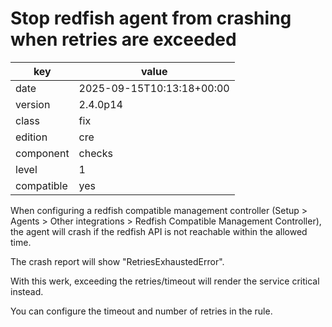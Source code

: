 [//]: # (werk v2)
# Stop redfish agent from crashing when retries are exceeded

key        | value
---------- | ---
date       | 2025-09-15T10:13:18+00:00
version    | 2.4.0p14
class      | fix
edition    | cre
component  | checks
level      | 1
compatible | yes

When configuring a redfish compatible management controller (Setup >
Agents > Other integrations > Redfish Compatible Management Controller),
the agent will crash if the redfish API is not reachable within the
allowed time.

The crash report will show "RetriesExhaustedError".

With this werk, exceeding the retries/timeout will render the service
critical instead.

You can configure the timeout and number of retries in the rule.
